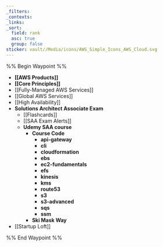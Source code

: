 ```yaml
---
_filters: 
_contexts: 
_links: 
_sort:
  field: rank
  asc: true
  group: false
sticker: vault//Media/icons/AWS_Simple_Icons_AWS_Cloud.svg
---
```

%% Begin Waypoint %%
- **[[AWS Products]]**
- **[[Core Principles]]**
- [[Fully-Managed AWS Services]]
- [[Global AWS Services]]
- [[High Availability]]
- **Solutions Architect Associate Exam**
	- [[Flashcards]]
	- [[SAA Exam Alerts]]
	- **Udemy SAA course**
		- **Course Code**
			- **api-gateway**
			- **cli**
			- **cloudformation**
			- **ebs**
			- **ec2-fundamentals**
			- **efs**
			- **kinesis**
			- **kms**
			- **route53**
			- **s3**
			- **s3-advanced**
			- **sqs**
			- **ssm**
		- **Ski Mask Way**
- [[Startup Loft]]

%% End Waypoint %%
